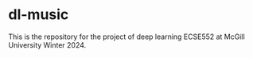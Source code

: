 # dl-music
This is the repository for the project of deep learning ECSE552 at McGill University Winter 2024.
